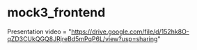 # mock3_frontend
Presentation video = "https://drive.google.com/file/d/152hk8O-qZD3CUkQGQ8JRjreBd5mPqP6L/view?usp=sharing"
